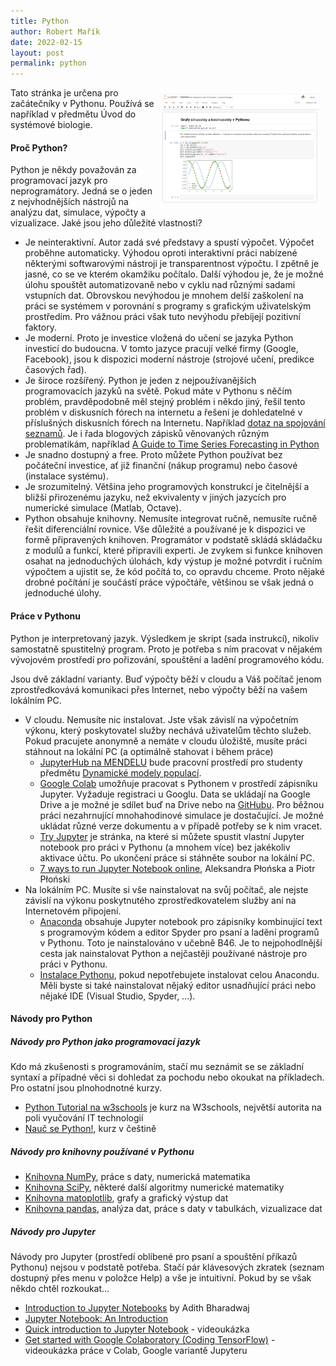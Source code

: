 ```yaml
---
title: Python
author: Robert Mařík
date: 2022-02-15
layout: post
permalink: python
---
```


<div style="float:right; width:600px; max-width:50%; clear:both; padding:10px;">
<img src="/images/posts/python.png" style="max-width:100%;" >
</div>

Tato stránka je určena pro začátečníky v Pythonu. Používá se například v
předmětu Úvod do systémové biologie.

#### Proč Python?

Python je někdy považován za programovací jazyk pro neprogramátory.
Jedná se o jeden z nejvhodnějších nástrojů na analýzu dat, simulace,
výpočty a vizualizace. Jaké jsou jeho důležité vlastnosti?

-   Je neinteraktivní. Autor zadá své představy a spustí výpočet.
    Výpočet proběhne automaticky. Výhodou oproti interaktivní práci
    nabízené některými softwarovými nástroji je transparentnost výpočtu.
    I zpětně je jasné, co se ve kterém okamžiku počítalo. Další výhodou
    je, že je možné úlohu spouštět automatizovaně nebo v cyklu nad
    různými sadami vstupních dat. Obrovskou nevýhodou je mnohem delší
    zaškolení na práci se systémem v porovnání s programy s grafickým
    uživatelským prostředím. Pro vážnou práci však tuto nevýhodu
    přebíjejí pozitivní faktory.
-   Je moderní. Proto je investice vložená do učení se jazyka Python
    investicí do budoucna. V tomto jazyce pracují velké firmy (Google,
    Facebook), jsou k dispozici moderní nástroje (strojové učení,
    predikce časových řad).
-   Je široce rozšířený. Python je jeden z nejpoužívanějších
    programovacích jazyků na světě. Pokud máte v Pythonu s něčím
    problém, pravděpodobně měl stejný problém i někdo jiný, řešil tento
    problém v diskusních fórech na internetu a řešení je dohledatelné v
    příslušných diskusních fórech na Internetu. Například [dotaz na
    spojování
    seznamů](https://stackoverflow.com/questions/1720421/how-do-i-concatenate-two-lists-in-python).
    Je i řada blogových zápisků věnovaných různým problematikám,
    například [A Guide to Time Series Forecasting in
    Python](https://builtin.com/data-science/time-series-forecasting-python)
-   Je snadno dostupný a free. Proto můžete Python používat bez
    počáteční investice, ať již finanční (nákup programu) nebo časové
    (instalace systému).
-   Je srozumitelný. Většina jeho programových konstrukcí je čitelnější
    a bližší přirozenému jazyku, než ekvivalenty v jiných jazycích pro
    numerické simulace (Matlab, Octave).
-   Python obsahuje knihovny. Nemusíte integrovat ručně, nemusíte ručně
    řešit diferenciální rovnice. Vše důležité a používané je k dispozici
    ve formě připravených knihoven. Programátor v podstatě skládá
    skládačku z modulů a funkcí, které připravili experti. Je zvykem si
    funkce knihoven osahat na jednoduchých úlohách, kdy výstup je možné
    potvrdit i ručním výpočtem a ujistit se, že kód počítá to, co
    opravdu chceme. Proto nějaké drobné počítání je součástí práce
    výpočtáře, většinou se však jedná o jednoduché úlohy.

#### Práce v Pythonu

Python je interpretovaný jazyk. Výsledkem je skript (sada instrukcí),
nikoliv samostatně spustitelný program. Proto je potřeba s ním pracovat
v nějakém vývojovém prostředí pro pořizování, spouštění a ladění
programového kódu.

Jsou dvě základní varianty. Buď výpočty běží v cloudu a Váš počítač
jenom zprostředkovává komunikaci přes Internet, nebo výpočty běží na
vašem lokálním PC.

-   V cloudu. Nemusíte nic instalovat. Jste však závislí na výpočetním
    výkonu, který poskytovatel služby nechává uživatelům těchto služeb.
    Pokud pracujete anonymně a nemáte v cloudu úložiště, musíte práci
    stáhnout na lokální PC (a optimálně stahovat i během práce)
    -   [JupyterHub na MENDELU](https://jupyter.mendelu.cz) bude
        pracovní prostředí pro studenty předmětu [Dynamické modely
        populací](/pages/dmp).
    -   [Google Colab](https://colab.research.google.com) umožňuje
        pracovat s Pythonem v prostředí zápisníku Jupyter. Vyžaduje
        registraci u Googlu. Data se ukládají na Google Drive a je možné
        je sdílet buď na Drive nebo na
        [GitHubu](https://gist.github.com/robert-marik/7eb864d3bc5d995772164baf13299e79).
        Pro běžnou práci nezahrnující mnohahodinové simulace je
        dostačující. Je možné ukládat různé verze dokumentu a v případě
        potřeby se k nim vracet.
    -   [Try Jupyter](https://jupyter.org/try) je stránka, na které si
        můžete spustit vlastní Jupyter notebook pro práci v Pythonu (a
        mnohem více) bez jakékoliv aktivace účtu. Po ukončení práce si
        stáhněte soubor na lokální PC.
    -   [7 ways to run Jupyter Notebook
        online](https://mljar.com/blog/jupyter-notebook-online/),
        Aleksandra Płońska a Piotr Płoński
-   Na lokálním PC. Musíte si vše nainstalovat na svůj počítač, ale
    nejste závislí na výkonu poskytnutého zprostředkovatelem služby ani
    na Internetovém připojení.
    -   [Anaconda](https://www.anaconda.com/products/distribution)
        obsahuje Jupyter notebook pro zápisníky kombinující text s
        programovým kódem a editor Spyder pro psaní a ladění programů v
        Pythonu. Toto je nainstalováno v učebně B46. Je to
        nejpohodlnější cesta jak nainstalovat Python a nejčastěji
        používané nástroje pro práci v Pythonu.
    -   [Instalace
        Pythonu](https://naucse.python.cz/lessons/beginners/install/),
        pokud nepotřebujete instalovat celou Anacondu. Měli byste si
        také nainstalovat nějaký editor usnadňující práci nebo nějaké
        IDE (Visual Studio, Spyder, \...).

#### Návody pro Python

##### Návody pro Python jako programovací jazyk

Kdo má zkušenosti s programováním, stačí mu seznámit se se základní
syntaxí a případné věci si dohledat za pochodu nebo okoukat na
příkladech. Pro ostatní jsou plnohodnotné kurzy.

-   [Python Tutorial na w3schools](https://www.w3schools.com/python/) je
    kurz na W3schools, největší autorita na poli vyučování IT
    technologií
-   [Nauč se Python!](https://naucse.python.cz/course/pyladies/), kurz v
    češtině

##### Návody pro knihovny používané v Pythonu

-   [Knihovna NumPy](https://numpy.org/), práce s daty, numerická
    matematika
-   [Knihovna SciPy](https://scipy.org/), některé další algoritmy
    numerické matematiky
-   [Knihovna matoplotlib](https://matplotlib.org/), grafy a grafický
    výstup dat
-   [Knihovna pandas](https://pandas.pydata.org/), analýza dat, práce s
    daty v tabulkách, vizualizace dat

##### Návody pro Jupyter

Návody pro Jupyter (prostředí oblíbené pro psaní a spouštění příkazů
Pythonu) nejsou v podstatě potřeba. Stačí pár klávesových zkratek
(seznam dostupný přes menu v položce Help) a vše je intuitivní. Pokud by
se však někdo chtěl rozkoukat\...

-   [Introduction to Jupyter
    Notebooks](https://www.section.io/engineering-education/introduction-to-jupyter-notebooks/)
    by Adith Bharadwaj
-   [Jupyter Notebook: An
    Introduction](https://realpython.com/jupyter-notebook-introduction/)
-   [Quick introduction to Jupyter
    Notebook](https://www.youtube.com/watch?v=jZ952vChhuI) - videoukázka
-   [Get started with Google Colaboratory (Coding
    TensorFlow)](https://www.youtube.com/watch?v=inN8seMm7UI) -
    videoukázka práce v Colab, Google variantě Jupyteru
